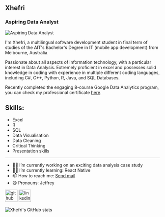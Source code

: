## Xhefri
### Aspiring Data Analyst
![Aspiring Data Analyst](https://media-exp1.licdn.com/dms/image/C4E16AQG3LYFNEjGX6g/profile-displaybackgroundimage-shrink_350_1400/0/1623645717353?e=1639008000&v=beta&t=vknproLQrT1y6xKhSy3QocZmTws8Oe4IYHBbbfc_weg)

I'm Xhefri, a multilingual software development student in final term of studies of the AIT's Bachelor's Degree in IT (mobile app development) from Melbourne, Australia.

Passionate about all aspects of information technology, with a particular interest in Data Analysis. Extremely proficient in excel and possesses solid knowledge in coding with experience in multiple different coding languages, including C#, C++, Python, R, Java, and SQL Databases.

Recently completed the engaging 8-course Google Data Analytics program, you can check my professional certificate [here](https://www.credly.com/badges/ad583e80-bd6c-4ea7-b1e9-32833e7c32ce).


Skills: 
-----
* Excel 
* R  
* SQL 
* Data Visualisation
* Data Cleaning
* Critical Thinking
* Presentation skills
-----

- 👨‍💻 I’m currently working on an exciting data analysis case study 
- 👨‍💻 I’m currently learning: React Native 
- 📫 How to reach me:  <a href="mailto:xhefri.bala@outlook.com">Send mail</a> 
- 😄 Pronouns: Jeffrey 


[<img src='https://cdn.jsdelivr.net/npm/simple-icons@3.0.1/icons/github.svg' alt='github' height='40'>](https://github.com/xhefribala)  [<img src='https://cdn.jsdelivr.net/npm/simple-icons@3.0.1/icons/linkedin.svg' alt='linkedin' height='40'>](https://www.linkedin.com/in/xhefri-bala-801871174/)  


  


![Xhefri's GitHub stats](https://github-readme-stats.vercel.app/api?username=xhefribala&show_icons=true&theme=prussian&border_color:#ADD8E6)



